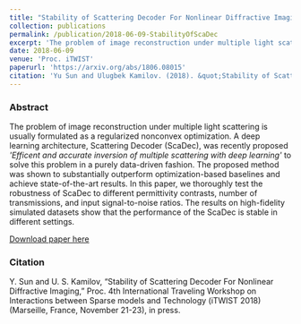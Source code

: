 ```yaml
---
title: "Stability of Scattering Decoder For Nonlinear Diffractive Imaging"
collection: publications
permalink: /publication/2018-06-09-StabilityOfScaDec
excerpt: 'The problem of image reconstruction under multiple light scattering is usually formulated as a regularized nonconvex optimization. A deep learning architecture, Scattering Decoder (ScaDec), was recently proposed &quot;Efficent and accurate inversion of multiple scattering with deep learning&quot; to solve this problem in a purely data-driven fashion. The proposed method was shown to substantially outperform optimization-based baselines and achieve state-of-the-art results. In this paper, we thoroughly test the robustness of ScaDec to different permittivity contrasts, number of transmissions, and input signal-to-noise ratios. The results on high-fidelity simulated datasets show that the performance of the ScaDec is stable in different settings.'
date: 2018-06-09
venue: 'Proc. iTWIST'
paperurl: 'https://arxiv.org/abs/1806.08015'
citation: 'Yu Sun and Ulugbek Kamilov. (2018). &quot;Stability of Scattering Decoder For Nonlinear Diffractive Imaging.&quot;(Oral) <i>iTWIST 2018</i>.'
---
```


### Abstract
The problem of image reconstruction under multiple light scattering is usually formulated as a regularized nonconvex optimization. A deep learning architecture, Scattering Decoder (ScaDec), was recently proposed *'Efficent and accurate inversion of multiple scattering with deep learning'* to solve this problem in a purely data-driven fashion. The proposed method was shown to substantially outperform optimization-based baselines and achieve state-of-the-art results. In this paper, we thoroughly test the robustness of ScaDec to different permittivity contrasts, number of transmissions, and input signal-to-noise ratios. The results on high-fidelity simulated datasets show that the performance of the ScaDec is stable in different settings. 

[Download paper here](https://arxiv.org/abs/1806.08015)

### Citation

Y. Sun and U. S. Kamilov, “Stability of Scattering Decoder For Nonlinear Diffractive Imaging,” Proc. 4th International Traveling Workshop on Interactions between Sparse models and Technology (iTWIST 2018) (Marseille, France, November 21-23), in press.
